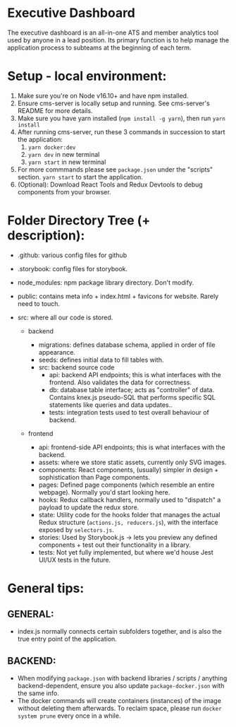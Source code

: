 # Executive Dashboard

The executive dashboard is an all-in-one ATS and member analytics tool used by anyone in a lead position. Its primary function is to help manage the application process to subteams at the beginning of each term.

# Setup - local environment:

1. Make sure you're on Node v16.10+ and have npm installed.
2. Ensure cms-server is locally setup and running. See cms-server's README for more details.
3. Make sure you have yarn installed (`npm install -g yarn`), then run `yarn install`
4. After running cms-server, run these 3 commands in succession to start the application:
   1. `yarn docker:dev`
   2. `yarn dev` in new terminal
   3. `yarn start` in new terminal
5. For more commmands please see `package.json` under the "scripts" section. `yarn start` to start the application.
6. (Optional): Download React Tools and Redux Devtools to debug components from your browser.

# Folder Directory Tree (+ description):

- .github: various config files for github
- .storybook: config files for storybook.
- node_modules: npm package library directory. Don't modify.
- public: contains meta info + index.html + favicons for website. Rarely need to touch.

- src: where all our code is stored.

  - backend

    - migrations: defines database schema, applied in order of file appearance.
    - seeds: defines initial data to fill tables with.
    - src: backend source code
      - api: backend API endpoints; this is what interfaces with the frontend. Also validates the data for correctness.
      - db: database table interface; acts as "controller" of data. Contains knex.js pseudo-SQL that performs specific SQL statements like queries and data updates..
      - tests: integration tests used to test overall behaviour of backend.

  - frontend
    - api: frontend-side API endpoints; this is what interfaces with the backend.
    - assets: where we store static assets, currently only SVG images.
    - components: React components, (usually) simpler in design + sophistication than Page components.
    - pages: Defined page components (which resemble an entire webpage). Normally you'd start looking here.
    - hooks: Redux callback handlers, normally used to "dispatch" a payload to update the redux store.
    - state: Utility code for the hooks folder that manages the actual Redux structure (`actions.js, reducers.js`), with the interface exposed by `selectors.js`.
    - stories: Used by Storybook.js -> lets you preview any defined components + test out their functionality in a library.
    - tests: Not yet fully implemented, but where we'd house Jest UI/UX tests in the future.

# General tips:

## GENERAL:

- index.js normally connects certain subfolders together, and is also the true entry point of the application.

## BACKEND:

- When modifying `package.json` with backend libraries / scripts / anything backend-dependent, ensure you also update `package-docker.json` with the same info.
- The docker commands will create containers (instances) of the image without deleting them afterwards. To reclaim space, please run `docker system prune` every once in a while.
